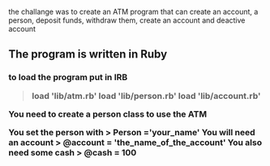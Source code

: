 the challange was to create an ATM  program that can create an account, a person, deposit funds, withdraw them, create an account and deactive account <h2>

The program is written in Ruby <h3>

to load the program put in IRB
> load 'lib/atm.rb'
> load 'lib/person.rb'
> load 'lib/account.rb'

You need to create a person class to use the ATM 

You set the person with > Person ='your_name'
You will need an account > @account = 'the_name_of_the_account'
You also need some cash > @cash = 100


